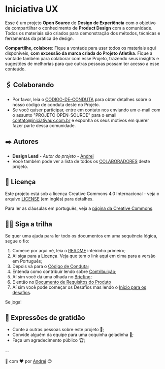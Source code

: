 # Iniciativa UX

Esse é um projeto **Open Source** de **Design de Experiência** com o objetivo de compartilhar o conhecimento de **Product Design** com a comunidade. Todos os materiais são criados para demonstração dos  métodos, técnicas e ferramentas da prática de design.

**Compartilhe, colabore**: Fique a vontade para usar todos os materiais aqui disponíveis, **com excessão da marca criada do Projeto Atletika**. Fique a vontade também para colaborar com esse Projeto, trazendo seus insights e sugestões de melhorias para que outras pessoas possam ter acesso a esse conteúdo.

## 🖇️ Colaborando

* Por favor, leia o [CODIGO-DE-CONDUTA](CODE-OF-CONDUCT.md) para obter detalhes sobre o nosso código de conduta deste no Projeto.
* Se você quiser participar, entre em contato nos enviando um e-mail com o assunto "PROJETO OPEN-SOURCE" para o email contato@iniciativaux.com.br e exponha os seus motivos em querer fazer parte dessa comunidade.

## ✒️ Autores

* **Design Lead** - *Autor do projeto* - [Andrei](https://github.com/andreiomega)
* Você também pode ver a lista de todos os [COLABORADORES](COLABORADORES.md) deste projeto.


## 📄 Licença

Este projeto está sob a licença Creative Commons 4.0 Internacional - veja o arquivo [LICENSE](LICENSE) (em inglês) para detalhes.

Para ler as cláusulas em português, veja a [página da Creative Commons](https://creativecommons.org/licenses/by/4.0/legalcode.pt).

## 🚶‍♀️ Siga a trilha

Se quer uma ajuda para ler todo os documentos em uma sequência lógica, segue o fio:

1. Comece por aqui né, leia o [README](README.md) inteirinho primeiro;
2. Ai siga para a [Licença](LICENSE). Veja que tem o link aqui em cima para a versão em Português;
3. Depois vá para o [Código de Conduta](CODE-OF-CONDUCT.md);
4. Entenda como contribuir lendo sobre [Contribuição](CONTRIBUTING.md);
5. Aí sim você dá uma olhada no [Briefing](docs/Atletika-Briefing.pdf);
6. E então no [Documento de Requisitos do Produto](docs/Atletika-PRD.pdf)
7. Aí sim você pode começar os Desafios mas lendo o [Início para os desafios](desafios/INICIE-AQUI.md).

Se joga!

## 🎁 Expressões de gratidão

* Conte a outras pessoas sobre este projeto 📢;
* Convide alguém da equipe para uma coquinha geladinha 🥤;
* Faça um agradecimento público 🏆;
<!-- * Recomende meus cursos: [Design Experimental](https://designexperimental.com.br/cursos). -->

--

🎨 com ❤️ por [Andrei](https://github.com/andreiomega) 😊
